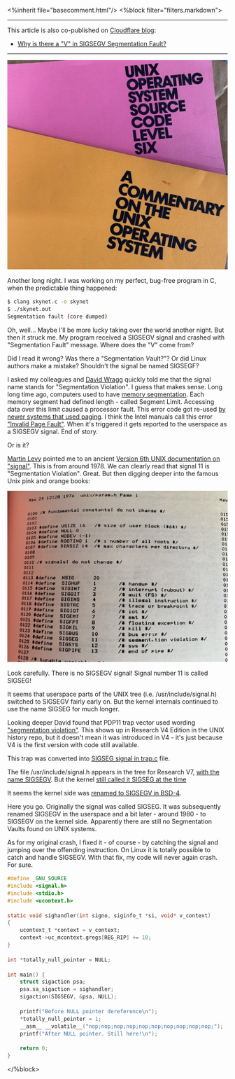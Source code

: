 <%inherit file="basecomment.html"/>
<%block filter="filters.markdown">

-------------

This article is also co-published on [Cloudflare blog](https://blog.cloudflare.com/):

 * [Why is there a "V" in SIGSEGV Segmentation Fault?](https://blog.cloudflare.com/why-is-there-a-v-in-sigsegv-segmentation-fault/)

-------------

<div class="image"><a href="a.jpg"><img style="width:620px;" src="a.jpg"></a></div>

Another long night. I was working on my perfect, bug-free program in C, when the predictable thing happened:

```.bash
$ clang skynet.c -o skynet
$ ./skynet.out 
Segmentation fault (core dumped)
```

Oh, well... Maybe I'll be more lucky taking over the world another night. But then it struck me. My program received a SIGSEGV signal and crashed with "Segmentation Fault" message. Where does the "V" come from? 

Did I read it wrong? Was there a "Segmentation *V*ault?"? Or did Linux authors make a mistake? Shouldn't the signal be named SIGSEGF? 

I asked my colleagues and [David Wragg](https://twitter.com/dwragg) quickly told me that the signal name stands for "Segmentation Violation". I guess that makes sense. Long long time ago, computers used to have [memory segmentation](https://en.wikipedia.org/wiki/X86_memory_segmentation). Each memory segment had defined length - called Segment Limit. Accessing data over this limit caused a processor fault. This error code got re-used [by newer systems that used paging](https://en.wikipedia.org/wiki/Memory_segmentation#Segmentation_with_paging). I think the Intel manuals call this error ["Invalid Page Fault"](https://en.wikipedia.org/wiki/Page_fault#Invalid). When it's triggered it gets reported to the userspace as a SIGSEGV signal. End of story.

Or is it?

[Martin Levy](https://twitter.com/mahtin) pointed me to an ancient [Version 6th UNIX documentation on "signal"](http://man.cat-v.org/unix-6th/2/signal). This is from around 1978. We can clearly read that signal 11 is "Segmentation Violation". Great. But then digging deeper into the famous Unix pink and orange books:

<div class="image"><a href="b.jpg"><img style="width:620px;" src="b.jpg"></a></div>

Look carefully. There is no SIGSEGV signal! Signal number 11 is called SIGSEG!

It seems that userspace parts of the UNIX tree (i.e. /usr/include/signal.h) switched to SIGSEGV fairly early on. But the kernel internals continued to use the name SIGSEG for much longer. 

Looking deeper David found that PDP11 trap vector used wording ["segmentation violation"](https://github.com/dspinellis/unix-history-repo/blob/Research-V4-Snapshot-Development/sys/ken/low.s#L59). This shows up in Research V4 Edition in the UNIX history repo, but it doesn't mean it was introduced in V4 - it's just because V4 is the first version with code still available.

This trap was converted into [SIGSEG signal in trap.c](https://github.com/dspinellis/unix-history-repo/blob/Research-V4-Snapshot-Development/sys/ken/trap.c#L73) file. 

The file /usr/include/signal.h appears in the tree for Research V7, [with the name SIGSEGV](https://github.com/dspinellis/unix-history-repo/blob/Research-V7-Snapshot-Development/usr/include/signal.h). But the kernel [still called it SIGSEG at the time](https://github.com/dspinellis/unix-history-repo/blob/Research-V7-Snapshot-Development/usr/sys/sys/trap.c#L177)

It seems the kernel side was [renamed to SIGSEGV in BSD-4](https://github.com/dspinellis/unix-history-repo/blob/BSD-4/usr/src/sys/sys/trap.c#L67). 

Here you go. Originally the signal was called SIGSEG. It was subsequently renamed SIGSEGV in the userspace and a bit later - around 1980 -  to SIGSEGV on the kernel side. Apparently there are still no Segmentation Vaults found on UNIX systems.

As for my original crash, I fixed it - of course - by catching the signal and jumping over the offending instruction. On Linux it is totally possible to catch and handle SIGSEGV. With that fix, my code will never again crash. For sure.

```.c
#define _GNU_SOURCE
#include <signal.h>
#include <stdio.h>
#include <ucontext.h>

static void sighandler(int signo, siginfo_t *si, void* v_context)
{
    ucontext_t *context = v_context;
    context->uc_mcontext.gregs[REG_RIP] += 10;
}

int *totally_null_pointer = NULL;

int main() {
    struct sigaction psa;
    psa.sa_sigaction = sighandler;
    sigaction(SIGSEGV, &psa, NULL);

    printf("Before NULL pointer dereference\n");
    *totally_null_pointer = 1;
    __asm__ __volatile__("nop;nop;nop;nop;nop;nop;nop;nop;nop;nop;");
    printf("After NULL pointer. Still here!\n");

    return 0;
}
```

</%block>
